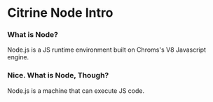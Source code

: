 # Citrine Node Intro

### What is Node?

Node.js is a JS runtime environment built on Chroms's V8 Javascript engine.

### Nice. What is Node, Though?

Node.js is a machine that can execute JS code.